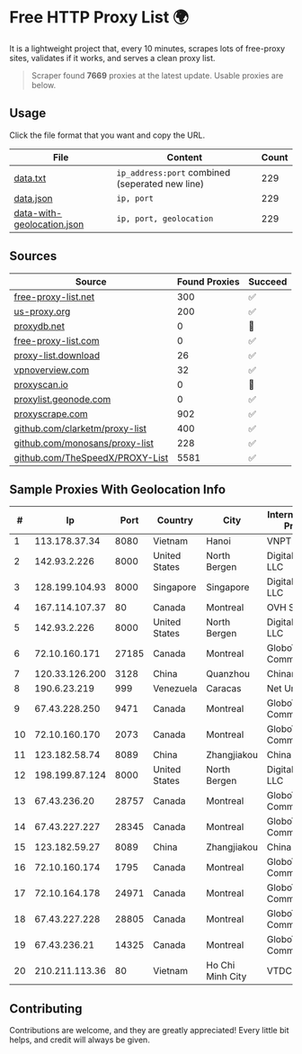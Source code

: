 
# Free HTTP Proxy List 🌍

It is a lightweight project that, every 10 minutes, scrapes lots of free-proxy sites, validates if it works, and serves a clean proxy list.


> Scraper found **7669** proxies at the latest update. Usable proxies are below.

## Usage

Click the file format that you want and copy the URL.


|File|Content|Count|
|----|-------|-----|
|[data.txt](https://raw.githubusercontent.com/themiralay/Proxy-List-World/master/data.txt)|`ip_address:port` combined (seperated new line)|229|
|[data.json](https://raw.githubusercontent.com/themiralay/Proxy-List-World/master/data.json)|`ip, port`|229|
|[data-with-geolocation.json](https://raw.githubusercontent.com/themiralay/Proxy-List-World/master/data-with-geolocation.json)|`ip, port, geolocation`|229|

## Sources

|Source|Found Proxies|Succeed|
|------|-------------|-------|
|[free-proxy-list.net](https://free-proxy-list.net)|300|✅|
|[us-proxy.org](https://www.us-proxy.org)|200|✅|
|[proxydb.net](http://proxydb.net)|0|🚫|
|[free-proxy-list.com](https://free-proxy-list.com/?page=&port=&type%5B%5D=http&type%5B%5D=https&up_time=0&search=Search)|0|✅|
|[proxy-list.download](https://www.proxy-list.download/HTTP)|26|✅|
|[vpnoverview.com](https://vpnoverview.com/privacy/anonymous-browsing/free-proxy-servers)|32|✅|
|[proxyscan.io](https://www.proxyscan.io)|0|🚫|
|[proxylist.geonode.com](https://proxylist.geonode.com/api/proxy-list?limit=300&page=1&sort_by=lastChecked&sort_type=desc&protocols=http,https)|0|✅|
|[proxyscrape.com](https://api.proxyscrape.com/v2/?request=displayproxies&protocol=http&timeout=10000&country=all&ssl=all&anonymity=all)|902|✅|
|[github.com/clarketm/proxy-list](https://raw.githubusercontent.com/clarketm/proxy-list/master/proxy-list-raw.txt)|400|✅|
|[github.com/monosans/proxy-list](https://raw.githubusercontent.com/monosans/proxy-list/main/proxies/http.txt)|228|✅|
|[github.com/TheSpeedX/PROXY-List](https://raw.githubusercontent.com/TheSpeedX/PROXY-List/master/http.txt)|5581|✅|


## Sample Proxies With Geolocation Info

|#|Ip|Port|Country|City|Internet Service Provider|
|-|--|----|-------|----|-------------------------|
|1|113.178.37.34|8080|Vietnam|Hanoi|VNPT|
|2|142.93.2.226|8000|United States|North Bergen|DigitalOcean, LLC|
|3|128.199.104.93|8000|Singapore|Singapore|DigitalOcean, LLC|
|4|167.114.107.37|80|Canada|Montreal|OVH SAS|
|5|142.93.2.226|8000|United States|North Bergen|DigitalOcean, LLC|
|6|72.10.160.171|27185|Canada|Montreal|GloboTech Communications|
|7|120.33.126.200|3128|China|Quanzhou|Chinanet|
|8|190.6.23.219|999|Venezuela|Caracas|Net Uno|
|9|67.43.228.250|9471|Canada|Montreal|GloboTech Communications|
|10|72.10.160.170|2073|Canada|Montreal|GloboTech Communications|
|11|123.182.58.74|8089|China|Zhangjiakou|China Telecom|
|12|198.199.87.124|8000|United States|North Bergen|DigitalOcean, LLC|
|13|67.43.236.20|28757|Canada|Montreal|GloboTech Communications|
|14|67.43.227.227|28345|Canada|Montreal|GloboTech Communications|
|15|123.182.59.27|8089|China|Zhangjiakou|China Telecom|
|16|72.10.160.174|1795|Canada|Montreal|GloboTech Communications|
|17|72.10.164.178|24971|Canada|Montreal|GloboTech Communications|
|18|67.43.227.228|28805|Canada|Montreal|GloboTech Communications|
|19|67.43.236.21|14325|Canada|Montreal|GloboTech Communications|
|20|210.211.113.36|80|Vietnam|Ho Chi Minh City|VTDC|



## Contributing

Contributions are welcome, and they are greatly appreciated! Every
little bit helps, and credit will always be given.

